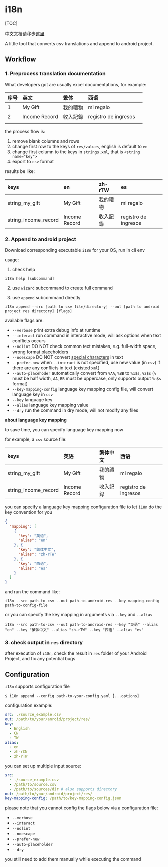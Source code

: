 # i18n

[TOC]

中文文档请移步[这里](./README_CN.md)

A little tool that converts csv translations and append to android project.

## Workflow

### 1. Preprocess translation documentation

What developers got are usually excel documentations, for example:

|序号|英文|繁体|西语||
|:---|:---|:---|:---|:---|
|1|My Gift|我的禮物|mi regalo||
|2|Income Record|收入記錄|registro de ingresos||
||||

the process flow is:

1. remove blank columns and rows
2. change first row to the keys of `res/values`, english is default to `en`
3. change first column to the keys in `strings.xml`, that is `<string name="key">`
4. export to `csv` format

results be like:

|keys|en|zh-rTW|es|
|:---|:---|:---|:---|
|string_my_gift|My Gift|我的禮物|mi regalo|
|string_income_record|Income Record|收入記錄|registro de ingresos|

### 2. Append to android project

Download corresponding executable `i18n` for your OS, run in cli env

usage:

1. check help

`i18n help [subcommand]`

2. use `wizard` subcommand to create full command

3. use `append` subcommand directly

`i18n append --src [path to csv file/directory] --out [path to android project res directory] [flags]`

available flags are:

* `--verbose` print extra debug info at runtime
* `--interact` run command in interactive mode, will ask options when text conflicts occurs
* `--nolint` DO NOT check common text mistakes, e.g. full-width space, wrong format placeholders
* `--noescape` DO NOT convert [special characters](https://developer.android.com/guide/topics/resources/string-resource#FormattingAndStyling) in text
* `--prefer-new` when `--interact` is not specified, use new value (in `csv`) if there are any conflicts in text (existed `xml`)
* `--auto-placehoder` automatically convert from `%AA`, `%BB` to `%1$s`, `%2$s` (`%` must be half width, `AA`, `BB` must be uppercase, only supports output `%n$s` format)
* `--key-mapping-config` language key mapping config file, will convert language key in `csv`
* `--key` language key
* `--alias` language key mapping value
* `--dry` run the command in dry mode, will not modify any files

**about language key mapping**

to save time, you can specify language key mapping now

for example, a `csv` source file:

|keys|英语|繁体中文|西语|
|:---|:---|:---|:---|
|string_my_gift|My Gift|我的禮物|mi regalo|
|string_income_record|Income Record|收入記錄|registro de ingresos|

you can specify a language key mapping configuration file to let `i18n` do the key convention for you

```json
{
  "mapping": [
    {
      "key": "英语",
      "alias": "en"
    }, {
      "key": "繁体中文",
      "alias": "zh-rTW"
    }, {
      "key": "西语",
      "alias": "es"
    }
  ]
}
```

and run the command like:

`i18n --src path-to-csv --out path-to-android-res --key-mapping-config path-to-config-file`

or you can specify the key mapping in arguments via `--key` and `--alias`

`i18n --src path-to-csv --out path-to-android-res --key "英语" --alias "en" --key "繁体中文" --alias "zh-rTW" --key "西语" --alias "es"`

### 3. check output in `res` directory

after execution of `i18n`, check the result in `res` folder of your Android Project, and fix any potential bugs

## Configuration

`i18n` supports configuration file

```shell
$ i18n append --config path-to-your-config.yaml [...options]
```

configuration example:

```yaml
src: ./source_example.csv
out: /path/to/your/anroid/project/res/
key:
  - English
  - CN
  - TW
alias:
  - en
  - zh-rCN
  - zh-rTW
```

you can set up multiple input source:

```yaml
src:
  - ./source_example.csv
  - /path/to/source.csv
  - /path/to/sources/dir # also supports directory
out: /path/to/your/android/project/res/
key-mapping-config: /path/to/key-mapping-config.json
```

please note that you cannot config the flags below via a configuration file:

* `--verbose`
* `--interact`
* `--nolint`
* `--noescape`
* `--prefer-new`
* `--auto-placeholder`
* `--dry`

you still need to add them manually while executing the command
